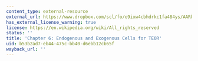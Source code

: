 ```yaml
---
content_type: external-resource
external_url: https://www.dropbox.com/scl/fo/o9ixw4cbhdrkc1fa484ys/AARkyXWLJMXyRB_hpKKi6Jw/Chapters/Chapter%206%20Endogenous%20and%20Exogenous%20Cells%20and%20Mitochondria%20for%20TEOR?dl=0&rlkey=u2rimyl1s7xeom33sli4jmryz&subfolder_nav_tracking=1
has_external_license_warning: true
license: https://en.wikipedia.org/wiki/All_rights_reserved
status: ''
title: 'Chapter 6: Endogenous and Exogenous Cells for TEOR'
uid: b53b2ad7-eb44-475c-bb40-d6ebb12cb65f
wayback_url: ''
---
```

